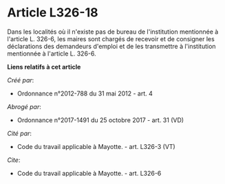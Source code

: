 # Article L326-18

Dans les localités où il n'existe pas de bureau de l'institution mentionnée à l'article L. 326-6, les maires sont chargés de
recevoir et de consigner les déclarations des demandeurs d'emploi et de les transmettre à l'institution mentionnée à
l'article L. 326-6.

**Liens relatifs à cet article**

_Créé par_:

  - Ordonnance n°2012-788 du 31 mai 2012 - art. 4

_Abrogé par_:

  - Ordonnance n°2017-1491 du 25 octobre 2017 - art. 31 (VD)

_Cité par_:

  - Code du travail applicable à Mayotte. - art. L326-3 (VT)

_Cite_:

  - Code du travail applicable à Mayotte. - art. L326-6
